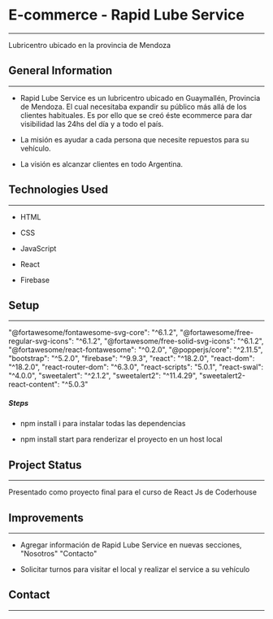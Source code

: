 <h1>E-commerce - Rapid Lube Service</h1>
<hr><p>Lubricentro ubicado en la provincia de Mendoza</p><h2>General Information</h2>
<hr><ul>
<li>Rapid Lube Service es un lubricentro ubicado en Guaymallén, Provincia de Mendoza. El cual necesitaba expandir su público más allá de los clientes habituales. Es por ello que se creó éste ecommerce para dar visibilidad las 24hs del día y a todo el país.</li>
</ul><ul>
<li>La misión es ayudar a cada persona que necesite repuestos para su vehículo.</li>
</ul><ul>
<li>La visión es alcanzar clientes en todo Argentina.</li>
</ul><h2>Technologies Used</h2>
<hr><ul>
<li>HTML</li>
</ul><ul>
<li>CSS</li>
</ul><ul>
<li>JavaScript</li>
</ul><ul>
<li>React</li>
</ul><ul>
<li>Firebase</li>
</ul><h2>Setup</h2>
<hr><p>"@fortawesome/fontawesome-svg-core": "^6.1.2",
"@fortawesome/free-regular-svg-icons": "^6.1.2",
"@fortawesome/free-solid-svg-icons": "^6.1.2",
"@fortawesome/react-fontawesome": "^0.2.0",
"@popperjs/core": "^2.11.5",
"bootstrap": "^5.2.0",
"firebase": "^9.9.3",
"react": "^18.2.0",
"react-dom": "^18.2.0",
"react-router-dom": "^6.3.0",
"react-scripts": "5.0.1",
"react-swal": "^4.0.0",
"sweetalert": "^2.1.2",
"sweetalert2": "^11.4.29",
"sweetalert2-react-content": "^5.0.3"</p><h5>Steps</h5><ul>
<li>npm install i para instalar todas las dependencias</li>
</ul><ul>
<li>npm install start para renderizar el proyecto en un host local</li>
</ul><h2>Project Status</h2>
<hr><p>Presentado como proyecto final para el curso de React Js de Coderhouse</p><h2>Improvements</h2>
<hr><ul>
<li>Agregar información de Rapid Lube Service en nuevas secciones, "Nosotros" "Contacto"</li>
</ul><ul>
<li>Solicitar turnos para visitar el local y realizar el service a su vehículo</li>
</ul><h2>Contact</h2>
<hr><p><span style="margin-right: 30px;"></span><a href="https://www.linkedin.com/in/pasqualottogianluca/"><img target="_blank
